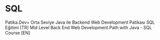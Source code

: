 # SQL
Patika.Dev+ Orta Seviye Java ile Backend Web Development Patikası SQL Eğitimi [TR]
Mid Level Back End Web Development Path with Java - SQL Course [EN]
